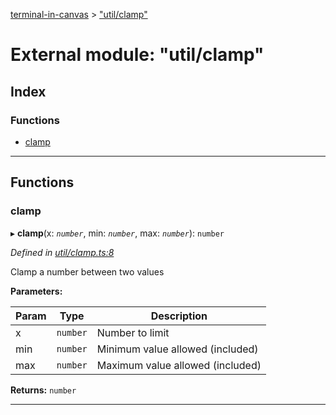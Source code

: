 [terminal-in-canvas](../README.md) > ["util/clamp"](../modules/_util_clamp_.md)

# External module: "util/clamp"

## Index

### Functions

* [clamp](_util_clamp_.md#clamp)

---

## Functions

<a id="clamp"></a>

###  clamp

▸ **clamp**(x: *`number`*, min: *`number`*, max: *`number`*): `number`

*Defined in [util/clamp.ts:8](https://github.com/danikaze/terminal-in-canvas/blob/bacbdf6/src/util/clamp.ts#L8)*

Clamp a number between two values

**Parameters:**

| Param | Type | Description |
| ------ | ------ | ------ |
| x | `number` |  Number to limit |
| min | `number` |  Minimum value allowed (included) |
| max | `number` |  Maximum value allowed (included) |

**Returns:** `number`

___

